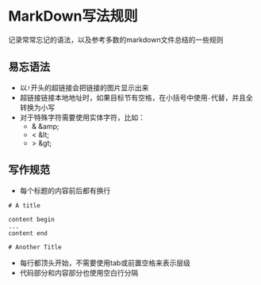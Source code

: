 # MarkDown写法规则

记录常常忘记的语法，以及参考多数的markdown文件总结的一些规则

## 易忘语法

* 以`!`开头的超链接会把链接的图片显示出来
* 超链接链接本地地址时，如果目标节有空格，在小括号中使用`-`代替，并且全转换为小写
* 对于特殊字符需要使用实体字符，比如：
  - &amp;  &amp;amp;
  - &lt;  &amp;lt;
  - &gt;  &amp;gt;

## 写作规范

* 每个标题的内容前后都有换行

```
# A title

content begin
...
content end

# Another Title
```

* 每行都顶头开始，不需要使用tab或前置空格来表示层级
* 代码部分和内容部分也使用空白行分隔
